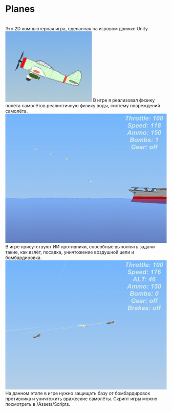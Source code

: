 # Planes
</br> Это 2D компьютерная игра, сделанная на игровом движке Unity.
</br>![icon](/Pictures/icon.png)
В игре я реализовал физику полёта самолётов реалистичную физику воды, систему повреждений самолёта.
</br>![Picture](/Pictures/GameplayScreenshots/9.png)
В игре присутствуют ИИ противники, способные выполнять задачи такие, как взлёт, посадка, уничтожение воздушной цели и бомбардировка.
</br>![Picture](/Pictures/GameplayScreenshots/10.png)
На данном этапе в игре нужно защищать базу от бомбардировок противника и уничтожить вражеские самолёты.
Скрипт игры можно посмотреть в /Assets/Scripts.
</br>
